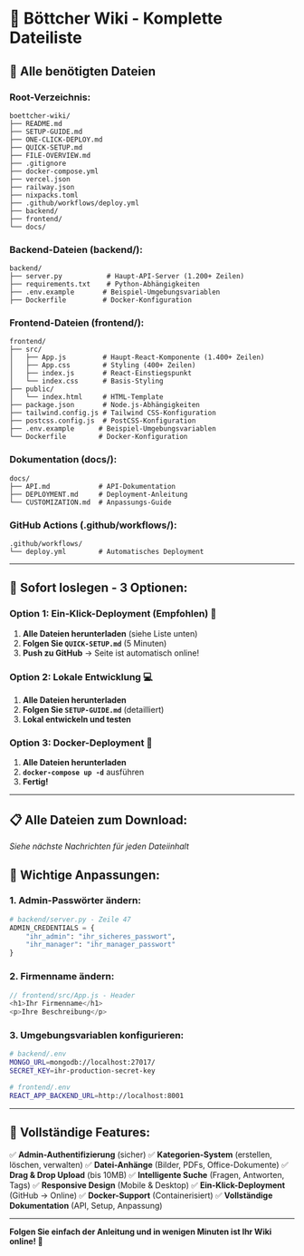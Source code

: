 # 🚀 Böttcher Wiki - Komplette Dateiliste

## 📁 Alle benötigten Dateien

### **Root-Verzeichnis:**
```
boettcher-wiki/
├── README.md
├── SETUP-GUIDE.md
├── ONE-CLICK-DEPLOY.md
├── QUICK-SETUP.md
├── FILE-OVERVIEW.md
├── .gitignore
├── docker-compose.yml
├── vercel.json
├── railway.json
├── nixpacks.toml
├── .github/workflows/deploy.yml
├── backend/
├── frontend/
└── docs/
```

### **Backend-Dateien (backend/):**
```
backend/
├── server.py           # Haupt-API-Server (1.200+ Zeilen)
├── requirements.txt    # Python-Abhängigkeiten
├── .env.example       # Beispiel-Umgebungsvariablen
├── Dockerfile         # Docker-Konfiguration
```

### **Frontend-Dateien (frontend/):**
```
frontend/
├── src/
│   ├── App.js         # Haupt-React-Komponente (1.400+ Zeilen)
│   ├── App.css        # Styling (400+ Zeilen)
│   ├── index.js       # React-Einstiegspunkt
│   └── index.css      # Basis-Styling
├── public/
│   └── index.html     # HTML-Template
├── package.json       # Node.js-Abhängigkeiten
├── tailwind.config.js # Tailwind CSS-Konfiguration
├── postcss.config.js  # PostCSS-Konfiguration
├── .env.example      # Beispiel-Umgebungsvariablen
└── Dockerfile        # Docker-Konfiguration
```

### **Dokumentation (docs/):**
```
docs/
├── API.md            # API-Dokumentation
├── DEPLOYMENT.md     # Deployment-Anleitung
└── CUSTOMIZATION.md  # Anpassungs-Guide
```

### **GitHub Actions (.github/workflows/):**
```
.github/workflows/
└── deploy.yml        # Automatisches Deployment
```

---

## 🎯 Sofort loslegen - 3 Optionen:

### **Option 1: Ein-Klick-Deployment (Empfohlen) 🚀**
1. **Alle Dateien herunterladen** (siehe Liste unten)
2. **Folgen Sie `QUICK-SETUP.md`** (5 Minuten)
3. **Push zu GitHub** → Seite ist automatisch online!

### **Option 2: Lokale Entwicklung 💻**
1. **Alle Dateien herunterladen**
2. **Folgen Sie `SETUP-GUIDE.md`** (detailliert)
3. **Lokal entwickeln und testen**

### **Option 3: Docker-Deployment 🐳**
1. **Alle Dateien herunterladen**
2. **`docker-compose up -d`** ausführen
3. **Fertig!**

---

## 📋 Alle Dateien zum Download:

*Siehe nächste Nachrichten für jeden Dateiinhalt*

## 🔧 Wichtige Anpassungen:

### **1. Admin-Passwörter ändern:**
```python
# backend/server.py - Zeile 47
ADMIN_CREDENTIALS = {
    "ihr_admin": "ihr_sicheres_passwort",
    "ihr_manager": "ihr_manager_passwort"
}
```

### **2. Firmenname ändern:**
```javascript
// frontend/src/App.js - Header
<h1>Ihr Firmenname</h1>
<p>Ihre Beschreibung</p>
```

### **3. Umgebungsvariablen konfigurieren:**
```bash
# backend/.env
MONGO_URL=mongodb://localhost:27017/
SECRET_KEY=ihr-production-secret-key

# frontend/.env
REACT_APP_BACKEND_URL=http://localhost:8001
```

---

## 🎉 Vollständige Features:

✅ **Admin-Authentifizierung** (sicher)
✅ **Kategorien-System** (erstellen, löschen, verwalten)
✅ **Datei-Anhänge** (Bilder, PDFs, Office-Dokumente)
✅ **Drag & Drop Upload** (bis 10MB)
✅ **Intelligente Suche** (Fragen, Antworten, Tags)
✅ **Responsive Design** (Mobile & Desktop)
✅ **Ein-Klick-Deployment** (GitHub → Online)
✅ **Docker-Support** (Containerisiert)
✅ **Vollständige Dokumentation** (API, Setup, Anpassung)

---

**Folgen Sie einfach der Anleitung und in wenigen Minuten ist Ihr Wiki online! 🚀**
